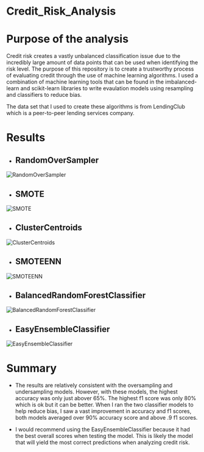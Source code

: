 # Credit_Risk_Analysis

# Purpose of the analysis
Credit risk creates a vastly unbalanced classification issue due to the incredibly large amount of data points that can be used when identifying the risk level. The purpose of this repository is to create a trustworthy process of evaluating credit through the use of machine learning algorithms. I used a combination of machine learning tools that can be found in the imbalanced-learn and scikit-learn libraries to write evaulation models using resampling and classifiers to reduce bias. 

The data set that I used to create these algorithms is from LendingClub which is a peer-to-peer lending services company. 

# Results 

- ## RandomOverSampler

![RandomOverSampler](https://user-images.githubusercontent.com/84791455/137640517-9e2a53ab-94ab-4186-83a7-64f9d9f92429.PNG)

- ## SMOTE

![SMOTE](https://user-images.githubusercontent.com/84791455/137640561-5fbaba77-e85b-41c5-a148-861924209287.PNG)

- ## ClusterCentroids

![ClusterCentroids](https://user-images.githubusercontent.com/84791455/137640579-8370f252-bf83-43c1-bb07-2850fc9462c1.PNG)

- ## SMOTEENN

![SMOTEENN](https://user-images.githubusercontent.com/84791455/137640605-fbe47270-c7d7-4c35-a775-4dd1d54dff3c.PNG)

- ## BalancedRandomForestClassifier

![BalancedRandomForestClassifier](https://user-images.githubusercontent.com/84791455/137640645-b1ba8f72-c195-4d45-a6be-955e888ce371.PNG)

- ## EasyEnsembleClassifier

![EasyEnsembleClassifier](https://user-images.githubusercontent.com/84791455/137640683-b4e9293c-38e2-4bb5-810f-9651f6a94012.PNG)


# Summary
- The results are relatively consistent with the oversampling and undersampling models. However, with these models, the highest accuracy was only just abover 65%. The highest f1 score was only 80% which is ok but it can be better. When I ran the two classifier models to help reduce bias, I saw a vast improvement in accuracy and f1 scores, both models averaged over 90% accuracy score and above .9 f1 scores. 

- I would recommend using the EasyEnsembleClassifier because it had the best overall scores when testing the model. This is likely the model that will yield the most correct predictions when analyzing credit risk. 
